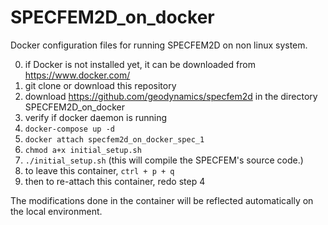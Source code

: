 # SPECFEM2D_on_docker  

Docker configuration files for running SPECFEM2D on non linux system.  

0. if Docker is not installed yet, it can be downloaded from https://www.docker.com/  
1. git clone or download this repository  
2. download https://github.com/geodynamics/specfem2d in the directory SPECFEM2D_on_docker  
3. verify if docker daemon is running  
4. `docker-compose up -d`  
5. `docker attach specfem2d_on_docker_spec_1`
6. `chmod a+x initial_setup.sh`  
7. `./initial_setup.sh` (this will compile the SPECFEM's source code.)
8. to leave this container, `ctrl + p + q`  
9. then to re-attach this container, redo step 4

The modifications done in the container will be reflected automatically on the local environment.
